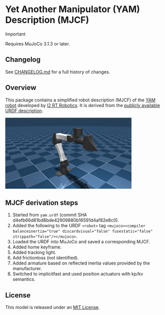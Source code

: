 # Yet Another Manipulator (YAM) Description (MJCF)

> [!IMPORTANT]
> Requires MuJoCo 3.1.3 or later.

## Changelog

See [CHANGELOG.md](./CHANGELOG.md) for a full history of changes.

## Overview

This package contains a simplified robot description (MJCF) of the [YAM robot](https://i2rt.com/products/yam-manipulator) developed by [I2
RT Robotics](https://i2rt.com/). It is derived from the [publicly available
URDF
description](https://github.com/i2rt-robotics/i2rt/blob/main/robot_models/yam/yam.urdf).

<p float="left">
  <img src="yam.png" width="400">
</p>

## MJCF derivation steps

1. Started from `yam.urdf` (commit SHA d4efb66d81bd8bde42909880b16591d4af82e8c0).
2. Added the following to the URDF `<robot>` tag `<mujoco><compiler balanceinertia="true" discardvisual="false" fusestatic="false" strippath="false"/></mujoco>`.
3. Loaded the URDF into MuJoCo and saved a corresponding MJCF.
4. Added home keyframe.
5. Added tracking light.
6. Add frictionloss (not identified).
7. Added armature based on reflected inertia values provided by the manufacturer.
8. Switched to implicitfast and used position actuators with kp/kv semantics.

## License

This model is released under an [MIT License](LICENSE).
